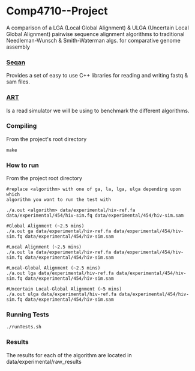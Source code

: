 Comp4710--Project
=================

A comparison of a LGA (Local Global Alignment) & ULGA (Uncertain Local Global Alignment) pairwise sequence alignment algorithms to traditional Needleman-Wunsch & Smith-Waterman algs. for comparative genome assembly

### [Seqan](http://www.seqan.de/) ###
Provides a set of easy to use C++ libraries for reading and writing fastq & sam files.

### [ART](http://www.niehs.nih.gov/research/resources/software/biostatistics/art/) ###
Is a read simulator we will be using to benchmark the different algorithms.


### Compiling ###
From the project's root directory

```
make
```

### How to run ###
From the project root directory
```
#replace <algorithm> with one of ga, la, lga, ulga depending upon which
algorithm you want to run the test with

./a.out <algorithm> data/experimental/hiv-ref.fa data/experimental/454/hiv-sim.fq data/experimental/454/hiv-sim.sam

#Global Alignment (~2.5 mins)
./a.out ga data/experimental/hiv-ref.fa data/experimental/454/hiv-sim.fq data/experimental/454/hiv-sim.sam

#Local Alignment (~2.5 mins)
./a.out la data/experimental/hiv-ref.fa data/experimental/454/hiv-sim.fq data/experimental/454/hiv-sim.sam

#Local-Global Alignment (~2.5 mins)
./a.out lga data/experimental/hiv-ref.fa data/experimental/454/hiv-sim.fq data/experimental/454/hiv-sim.sam

#Uncertain Local-Global Alignment (~5 mins)
./a.out ulga data/experimental/hiv-ref.fa data/experimental/454/hiv-sim.fq data/experimental/454/hiv-sim.sam
```

### Running Tests ###
```
./runTests.sh
```

### Results ###
The results for each of the algorithm are located in
data/experimental/raw_results
